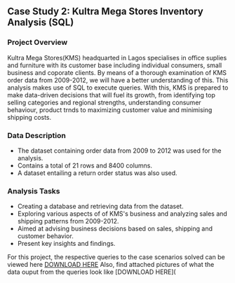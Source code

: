 ## Case Study 2: Kultra Mega Stores Inventory Analysis (SQL)

### Project Overview
Kultra Mega Stores(KMS) headquarted in Lagos specialises in office suplies and furniture with its customer base including individual consumers, small business and coporate clients. By means of a thorough examination of KMS order data from 2009-2012, we will have a better understanding of this. 
This analysis makes use of SQL to execute queries. With this, KMS is prepared to make data-driven decisions that will fuel its growth, from identifying top selling categories and regional strengths, understanding consumer behaviour, product trnds to maximizing customer value and minimising shipping costs.

### Data Description
- The dataset containing order data from 2009 to 2012 was used for the analysis.
- Contains a total of 21 rows and 8400 columns.
- A dataset entailing a return order status was also used.

### Analysis Tasks
- Creating a database and retrieving data from the dataset.
- Exploring various aspects of of KMS's business and analyzing sales and shipping patterns from 2009-2012.
- Aimed at advising business decisions based on sales, shipping and customer behavior.
- Present key insights and findings.

For this project, the respective queries to the case scenarios solved can be viewed here [DOWNLOAD HERE](https://github.com/Ifeoluwa260620/KMS-Analysis-Using-SQL/commit/7f88965e629d80eba71b73eeaebf3111d20c8f6c)
Also, find attached pictures of what the data ouput from the queries look like [DOWNLOAD HERE](
